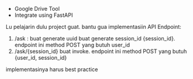 - Google Drive Tool
- Integrate using FastAPI

Lu pelajarin dulu project guat. 
bantu gua implementasiin API Endpoint:
1. /ask : 
    buat generate uuid buat generate session_id {session_id}. endpoint ini method POST yang butuh user_id
2. /ask/{session_id}
    buat invoke. endpoint ini method POST yang butuh {user_id, session_id}

implementasinya harus best practice